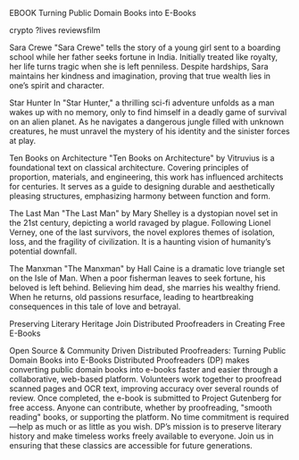 EBOOK
Turning Public Domain Books into E-Books

crypto ?lives reviewsfilm 

Sara Crewe
"Sara Crewe" tells the story of a young girl sent to a boarding school while her father seeks fortune in India. Initially treated like royalty, her life turns tragic when she is left penniless. Despite hardships, Sara maintains her kindness and imagination, proving that true wealth lies in one’s spirit and character.

Star Hunter
In "Star Hunter," a thrilling sci-fi adventure unfolds as a man wakes up with no memory, only to find himself in a deadly game of survival on an alien planet. As he navigates a dangerous jungle filled with unknown creatures, he must unravel the mystery of his identity and the sinister forces at play.

Ten Books on Architecture
"Ten Books on Architecture" by Vitruvius is a foundational text on classical architecture. Covering principles of proportion, materials, and engineering, this work has influenced architects for centuries. It serves as a guide to designing durable and aesthetically pleasing structures, emphasizing harmony between function and form.

The Last Man
"The Last Man" by Mary Shelley is a dystopian novel set in the 21st century, depicting a world ravaged by plague. Following Lionel Verney, one of the last survivors, the novel explores themes of isolation, loss, and the fragility of civilization. It is a haunting vision of humanity’s potential downfall.

The Manxman
"The Manxman" by Hall Caine is a dramatic love triangle set on the Isle of Man. When a poor fisherman leaves to seek fortune, his beloved is left behind. Believing him dead, she marries his wealthy friend. When he returns, old passions resurface, leading to heartbreaking consequences in this tale of love and betrayal.

Preserving Literary Heritage
Join Distributed Proofreaders in Creating Free E-Books

Open Source & Community Driven
Distributed Proofreaders: Turning Public Domain Books into E-Books
Distributed Proofreaders (DP) makes converting public domain books into e-books faster and easier through a collaborative, web-based platform. Volunteers work together to proofread scanned pages and OCR text, improving accuracy over several rounds of review. Once completed, the e-book is submitted to Project Gutenberg for free access.
Anyone can contribute, whether by proofreading, "smooth reading" books, or supporting the platform. No time commitment is required—help as much or as little as you wish.
DP’s mission is to preserve literary history and make timeless works freely available to everyone. Join us in ensuring that these classics are accessible for future generations.
